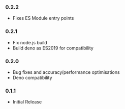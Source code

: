 ### 0.2.2
- Fixes ES Module entry points

### 0.2.1
- Fix node.js build
- Build deno as ES2019 for compatibility

### 0.2.0

- Bug fixes and accuracy/performance optimisations
- Deno compatibility

### 0.1.1

- Initial Release